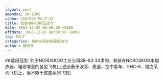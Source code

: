 ```yaml
---
layout: post
amendno: 39-1095
cadno: CAD1993-MULT-22
title: 检查NUPRO释压活门
date: 1993-12-02 00:00:00 +0800
effdate: 1993-12-07 00:00:00 +0800
tag: MULT
categories: 民航总局航空器适航司
author: 魏秀云
---
```


##适用范围:
列于NORDSKOG工业公司SB-93-34里的，和装有NORDSKOG水加热器、电咖啡壶的各型飞机(上述设备于波音、麦道、空中客车、DHC-8、福克系列飞机上，但不限于这些系列飞机)

